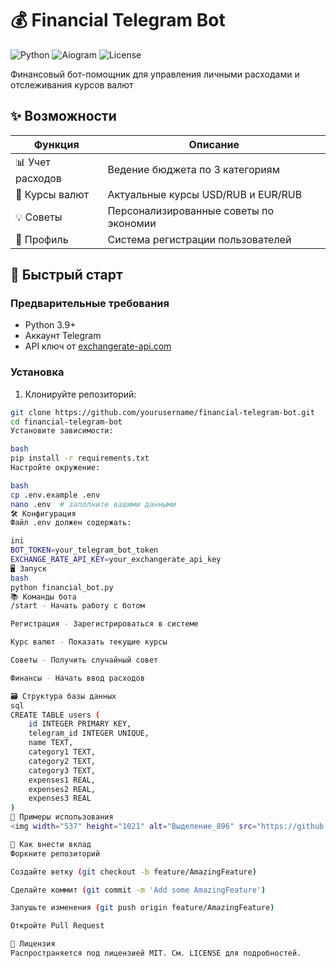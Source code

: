 # 💰 Financial Telegram Bot

![Python](https://img.shields.io/badge/python-3.9+-blue.svg)
![Aiogram](https://img.shields.io/badge/aiogram-3.x-green.svg)
![License](https://img.shields.io/badge/license-MIT-yellow.svg)

Финансовый бот-помощник для управления личными расходами и отслеживания курсов валют

## ✨ Возможности

| Функция | Описание |
|---------|----------|
| 📊 Учет расходов | Ведение бюджета по 3 категориям |
| 💱 Курсы валют | Актуальные курсы USD/RUB и EUR/RUB |
| 💡 Советы | Персонализированные советы по экономии |
| 👤 Профиль | Система регистрации пользователей |

## 🚀 Быстрый старт

### Предварительные требования
- Python 3.9+
- Аккаунт Telegram
- API ключ от [exchangerate-api.com](https://www.exchangerate-api.com/)

### Установка

1. Клонируйте репозиторий:
```bash
git clone https://github.com/yourusername/financial-telegram-bot.git
cd financial-telegram-bot
Установите зависимости:

bash
pip install -r requirements.txt
Настройте окружение:

bash
cp .env.example .env
nano .env  # заполните вашими данными
🛠 Конфигурация
Файл .env должен содержать:

ini
BOT_TOKEN=your_telegram_bot_token
EXCHANGE_RATE_API_KEY=your_exchangerate_api_key
🖥 Запуск
bash
python financial_bot.py
📚 Команды бота
/start - Начать работу с ботом

Регистрация - Зарегистрироваться в системе

Курс валют - Показать текущие курсы

Советы - Получить случайный совет

Финансы - Начать ввод расходов

🗃 Структура базы данных
sql
CREATE TABLE users (
    id INTEGER PRIMARY KEY,
    telegram_id INTEGER UNIQUE,
    name TEXT,
    category1 TEXT,
    category2 TEXT,
    category3 TEXT,
    expenses1 REAL,
    expenses2 REAL,
    expenses3 REAL
)
🌟 Примеры использования
<img width="537" height="1021" alt="Выделение_896" src="https://github.com/user-attachments/assets/112d003c-afac-484b-9085-614f007386d6" />

🤝 Как внести вклад
Форкните репозиторий

Создайте ветку (git checkout -b feature/AmazingFeature)

Сделайте коммит (git commit -m 'Add some AmazingFeature')

Запушьте изменения (git push origin feature/AmazingFeature)

Откройте Pull Request

📜 Лицензия
Распространяется под лицензией MIT. См. LICENSE для подробностей.
